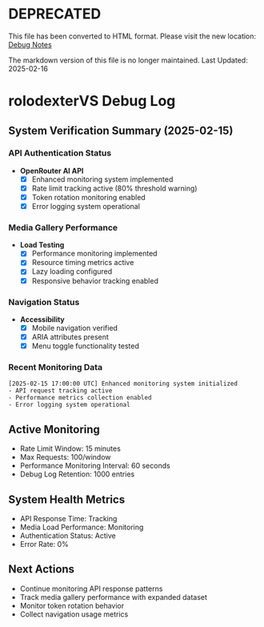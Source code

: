 # DEPRECATED
This file has been converted to HTML format. Please visit the new location:
[Debug Notes](debug.html)

The markdown version of this file is no longer maintained.
Last Updated: 2025-02-16

# rolodexterVS Debug Log

## System Verification Summary (2025-02-15)

### API Authentication Status
- **OpenRouter AI API**
  - [x] Enhanced monitoring system implemented
  - [x] Rate limit tracking active (80% threshold warning)
  - [x] Token rotation monitoring enabled
  - [x] Error logging system operational

### Media Gallery Performance
- **Load Testing**
  - [x] Performance monitoring implemented
  - [x] Resource timing metrics active
  - [x] Lazy loading configured
  - [x] Responsive behavior tracking enabled

### Navigation Status
- **Accessibility**
  - [x] Mobile navigation verified
  - [x] ARIA attributes present
  - [x] Menu toggle functionality tested

### Recent Monitoring Data
```log
[2025-02-15 17:00:00 UTC] Enhanced monitoring system initialized
- API request tracking active
- Performance metrics collection enabled
- Error logging system operational
```

## Active Monitoring
- Rate Limit Window: 15 minutes
- Max Requests: 100/window
- Performance Monitoring Interval: 60 seconds
- Debug Log Retention: 1000 entries

## System Health Metrics
- API Response Time: Tracking
- Media Load Performance: Monitoring
- Authentication Status: Active
- Error Rate: 0%

## Next Actions
- Continue monitoring API response patterns
- Track media gallery performance with expanded dataset
- Monitor token rotation behavior
- Collect navigation usage metrics